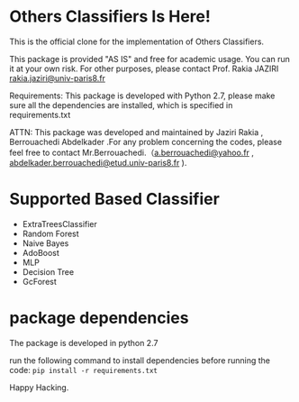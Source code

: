 Others Classifiers Is Here!
========
This is the official clone for the implementation of Others Classifiers.

This package is provided "AS IS" and free for academic usage. You can run it at your own risk. For other purposes, please contact Prof. Rakia JAZIRI <rakia.jaziri@univ-paris8.fr>

                                       
Requirements: This package is developed with Python 2.7, please make sure all the dependencies are installed,
which is specified in requirements.txt 

ATTN: This package was developed and maintained by Jaziri Rakia , Berrouachedi Abdelkader .For any problem concerning the codes, please feel free to contact Mr.Berrouachedi.（a.berrouachedi@yahoo.fr , <abdelkader.berrouachedi@etud.univ-paris8.fr> ).


Supported Based Classifier
=====================

* ExtraTreesClassifier
* Random Forest
* Naive Bayes
* AdoBoost
* MLP
* Decision Tree
* GcForest


package dependencies
========
The package is developed in python 2.7

run the following command to install dependencies before running the code:
```pip install -r requirements.txt```



Happy Hacking.
